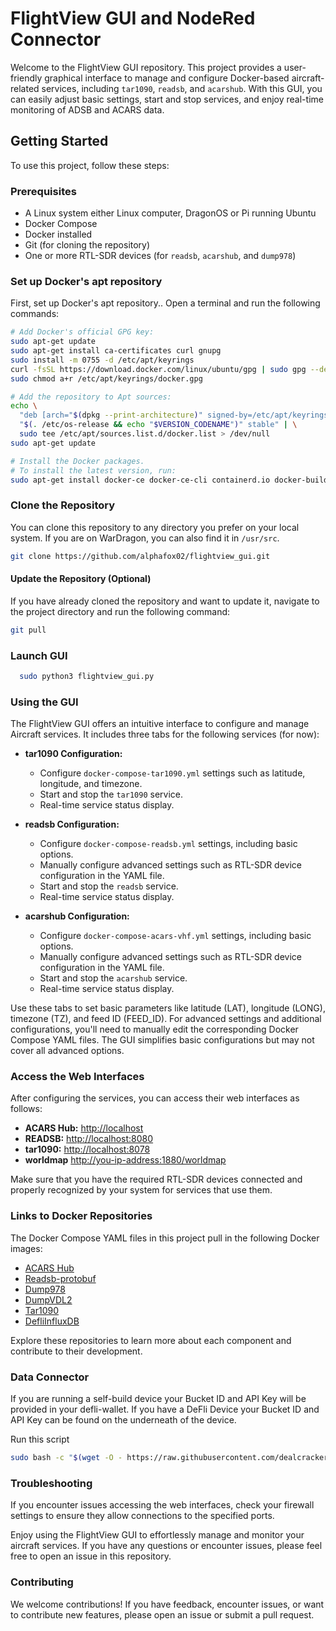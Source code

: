 # FlightView GUI and NodeRed Connector

Welcome to the FlightView GUI repository. This project provides a user-friendly graphical interface to manage and configure Docker-based aircraft-related services, including `tar1090`, `readsb`, and `acarshub`. With this GUI, you can easily adjust basic settings, start and stop services, and enjoy real-time monitoring of ADSB and ACARS data.

## Getting Started

To use this project, follow these steps:

### Prerequisites

- A Linux system either Linux computer, DragonOS or Pi running Ubuntu
- Docker Compose
- Docker installed
- Git (for cloning the repository)
- One or more RTL-SDR devices (for `readsb`, `acarshub`, and `dump978`)

### Set up Docker's apt repository

First, set up Docker's apt repository.. Open a terminal and run the following commands:

```bash
# Add Docker's official GPG key:
sudo apt-get update
sudo apt-get install ca-certificates curl gnupg
sudo install -m 0755 -d /etc/apt/keyrings
curl -fsSL https://download.docker.com/linux/ubuntu/gpg | sudo gpg --dearmor -o /etc/apt/keyrings/docker.gpg
sudo chmod a+r /etc/apt/keyrings/docker.gpg

# Add the repository to Apt sources:
echo \
  "deb [arch="$(dpkg --print-architecture)" signed-by=/etc/apt/keyrings/docker.gpg] https://download.docker.com/linux/ubuntu \
  "$(. /etc/os-release && echo "$VERSION_CODENAME")" stable" | \
  sudo tee /etc/apt/sources.list.d/docker.list > /dev/null
sudo apt-get update

# Install the Docker packages.
# To install the latest version, run:
sudo apt-get install docker-ce docker-ce-cli containerd.io docker-buildx-plugin docker-compose-plugin
```

### Clone the Repository

You can clone this repository to any directory you prefer on your local system. If you are on WarDragon, you can also find it in `/usr/src`.

```bash
git clone https://github.com/alphafox02/flightview_gui.git
```

#### Update the Repository (Optional)

If you have already cloned the repository and want to update it, navigate to the project directory and run the following command:

```bash
git pull
```
### Launch GUI 
```bash
  sudo python3 flightview_gui.py
```

### Using the GUI

The FlightView GUI offers an intuitive interface to configure and manage Aircraft services. It includes three tabs for the following services (for now):

- **tar1090 Configuration:**
  - Configure `docker-compose-tar1090.yml` settings such as latitude, longitude, and timezone.
  - Start and stop the `tar1090` service.
  - Real-time service status display.

- **readsb Configuration:**
  - Configure `docker-compose-readsb.yml` settings, including basic options.
  - Manually configure advanced settings such as RTL-SDR device configuration in the YAML file.
  - Start and stop the `readsb` service.
  - Real-time service status display.

- **acarshub Configuration:**
  - Configure `docker-compose-acars-vhf.yml` settings, including basic options.
  - Manually configure advanced settings such as RTL-SDR device configuration in the YAML file.
  - Start and stop the `acarshub` service.
  - Real-time service status display.

Use these tabs to set basic parameters like latitude (LAT), longitude (LONG), timezone (TZ), and feed ID (FEED_ID). For advanced settings and additional configurations, you'll need to manually edit the corresponding Docker Compose YAML files. The GUI simplifies basic configurations but may not cover all advanced options.

### Access the Web Interfaces

After configuring the services, you can access their web interfaces as follows:

- **ACARS Hub:** [http://localhost](http://localhost)
- **READSB:** [http://localhost:8080](http://localhost:8080)
- **tar1090:** [http://localhost:8078](http://localhost:8078)
- **worldmap** [http://you-ip-address:1880/worldmap](http://localhost:1880/worldmap)

Make sure that you have the required RTL-SDR devices connected and properly recognized by your system for services that use them.

### Links to Docker Repositories

The Docker Compose YAML files in this project pull in the following Docker images:

- [ACARS Hub](https://github.com/sdr-enthusiasts/docker-acarshub)
- [Readsb-protobuf](https://github.com/sdr-enthusiasts/docker-readsb-protobuf)
- [Dump978](https://github.com/sdr-enthusiasts/docker-dump978)
- [DumpVDL2](https://github.com/sdr-enthusiasts/docker-dumpvdl2)
- [Tar1090](https://github.com/sdr-enthusiasts/docker-tar1090)
- [DefliInfluxDB](https://github.com/dealcracker/DefliInfluxDB)

Explore these repositories to learn more about each component and contribute to their development. 

### Data Connector 

If you are running a self-build device your Bucket ID and API Key will be provided in your defli-wallet. If you have a DeFli Device your Bucket ID and API Key can be found on the underneath of the device. 

Run this script  

```bash
sudo bash -c "$(wget -O - https://raw.githubusercontent.com/dealcracker/DefliInfluxDB/master/installInflux.sh)"
```

### Troubleshooting

If you encounter issues accessing the web interfaces, check your firewall settings to ensure they allow connections to the specified ports.

Enjoy using the FlightView GUI to effortlessly manage and monitor your aircraft services. If you have any questions or encounter issues, please feel free to open an issue in this repository.

### Contributing

We welcome contributions! If you have feedback, encounter issues, or want to contribute new features, please open an issue or submit a pull request.
